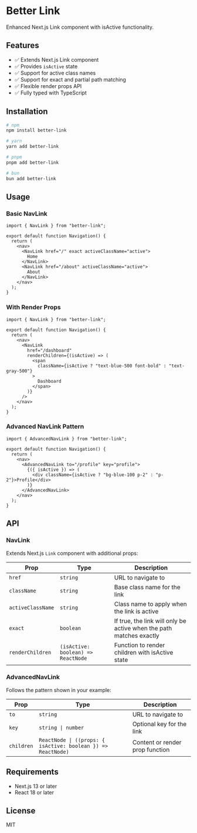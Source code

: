 # Better Link

Enhanced Next.js Link component with isActive functionality.

## Features

- ✅ Extends Next.js Link component
- ✅ Provides `isActive` state
- ✅ Support for active class names
- ✅ Support for exact and partial path matching
- ✅ Flexible render props API
- ✅ Fully typed with TypeScript

## Installation

```bash
# npm
npm install better-link

# yarn
yarn add better-link

# pnpm
pnpm add better-link

# bun
bun add better-link
```

## Usage

### Basic NavLink

```tsx
import { NavLink } from "better-link";

export default function Navigation() {
  return (
    <nav>
      <NavLink href="/" exact activeClassName="active">
        Home
      </NavLink>
      <NavLink href="/about" activeClassName="active">
        About
      </NavLink>
    </nav>
  );
}
```

### With Render Props

```tsx
import { NavLink } from "better-link";

export default function Navigation() {
  return (
    <nav>
      <NavLink
        href="/dashboard"
        renderChildren={(isActive) => (
          <span
            className={isActive ? "text-blue-500 font-bold" : "text-gray-500"}
          >
            Dashboard
          </span>
        )}
      />
    </nav>
  );
}
```

### Advanced NavLink Pattern

```tsx
import { AdvancedNavLink } from "better-link";

export default function Navigation() {
  return (
    <nav>
      <AdvancedNavLink to="/profile" key="profile">
        {({ isActive }) => (
          <div className={isActive ? "bg-blue-100 p-2" : "p-2"}>Profile</div>
        )}
      </AdvancedNavLink>
    </nav>
  );
}
```

## API

### NavLink

Extends Next.js `Link` component with additional props:

| Prop              | Type                               | Description                                                         |
| ----------------- | ---------------------------------- | ------------------------------------------------------------------- |
| `href`            | `string`                           | URL to navigate to                                                  |
| `className`       | `string`                           | Base class name for the link                                        |
| `activeClassName` | `string`                           | Class name to apply when the link is active                         |
| `exact`           | `boolean`                          | If true, the link will only be active when the path matches exactly |
| `renderChildren`  | `(isActive: boolean) => ReactNode` | Function to render children with isActive state                     |

### AdvancedNavLink

Follows the pattern shown in your example:

| Prop       | Type                                                         | Description                     |
| ---------- | ------------------------------------------------------------ | ------------------------------- |
| `to`       | `string`                                                     | URL to navigate to              |
| `key`      | `string \| number`                                           | Optional key for the link       |
| `children` | `ReactNode \| ((props: { isActive: boolean }) => ReactNode)` | Content or render prop function |

## Requirements

- Next.js 13 or later
- React 18 or later

## License

MIT
